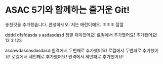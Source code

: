 # ASAC 5기와 함께하는 즐거운 Git!
놓친것을 추가했습니다.
안녕하세오. 저는 애런이에오.
ㅎㅎㅎ
깔깔

dddd
dfsfdasda
s
asdasdasd
정말 재미있어요!
로컬에서 추가했어요!
추가됐어요!
12
3
123

asdawdasdasdasdasd
원격에서 두번째로 추가했어요!
로컬에서 두번째로 추가했어요!
로컬에서 세번째로 추가했어요!
원격에서 세번째로 추가했어요!
